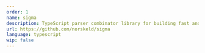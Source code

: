 ```yaml
---
order: 1
name: sigma
description: TypeScript parser combinator library for building fast and convenient parsers
url: https://github.com/norskeld/sigma
language: typescript
wip: false
---
```

